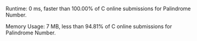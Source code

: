 Runtime: 0 ms, faster than 100.00% of C online submissions for Palindrome Number.

Memory Usage: 7 MB, less than 94.81% of C online submissions for Palindrome Number.
